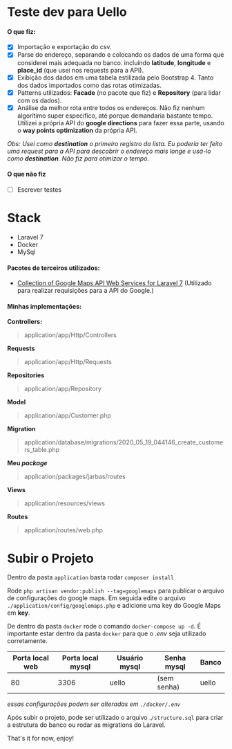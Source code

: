 # Teste dev para Uello

#### O que fiz:

 - [x] Importação e exportação do csv.
 - [x] Parse do endereço, separando e colocando os dados de uma forma que considerei mais adequada no banco.
incluíndo **latitude**, **longitude** e **place_id** (que usei nos requests para a API).
 - [x] Exibição dos dados em uma tabela estilizada pelo Bootstrap 4. Tanto dos dados importados como das rotas otimizadas.
 - [x] Patterns utilizados: **Facade** (no pacote que fiz) e **Repository** (para lidar com os dados).
 - [x] Análise da melhor rota entre todos os endereços.
		 Não fiz nenhum algorítimo super específico, até porque demandaria bastante tempo. Utilizei a própria API do **google directions** para fazer essa parte, usando o **way points optimization** da própria API.

*Obs: Usei como **destination** o primeiro registro da lista.
Eu poderia ter feito uma request para a API para descobrir o endereço mais longe e usá-lo como **destination**. Não fiz para otimizar o tempo.*

#### O que não fiz

 - [ ] Escrever testes

# Stack

 - Laravel 7
 - Docker
 - MySql

#### Pacotes de terceiros utilizados:

 - [Collection of Google Maps API Web Services for Laravel 7](https://github.com/alexpechkarev/google-maps)
	(Utilizado para realizar requisições para a API do Google.)

#### Minhas implementações:

**Controllers:** 
> application/app/Http/Controllers

**Requests**
> application/app/Http/Requests

**Repositories**
> application/app/Repository

**Model**
> application/app/Customer.php

**Migration**
> application/database/migrations/2020_05_19_044146_create_customers_table.php

**Meu *package***
> application/packages/jarbas/routes

**Views**
> application/resources/views

**Routes**
> application/routes/web.php

# Subir o Projeto

Dentro da pasta `application` basta rodar `composer install`

Rode `php artisan vendor:publish --tag=googlemaps` para publicar o arquivo de configurações do google maps. Em seguida edite o arquivo `./application/config/googlemaps.php` e adicione uma key do Google Maps em **key**.

De dentro da pasta `docker` rode o comando `docker-compose up -d`. É importante estar dentro da pasta `docker` para que o *.env* seja utilizado corretamente.

| Porta local web | Porta local mysql | Usuário mysql | Senha mysql | Banco |
|--|--|--|--|--|
| 80 | 3306 | uello | (sem senha) | uello |

*essas configurações podem ser alteradas em `./docker/.env`*

Após subir o projeto, pode ser utilizado o arquivo .`/structure.sql` para criar a estrutura do banco ou rodar as migrations do Laravel.

That's it for now, enjoy!